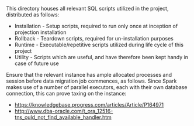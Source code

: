 This directory houses all relevant SQL scripts utilized in the project, distributed as follows:
* Installation - Setup scripts, required to run only once at inception of projection installation
* Rollback - Teardown scripts, required for un-installation purposes
* Runtime - Executable/repetitive scripts utilized during life cycle of this project
* Utility - Scripts which are useful, and have therefore been kept handy in case of future use

Ensure that the relevant instance has ample allocated processes and session before data migration job commences, as
follows. Since Spark makes use of a number of parallel executors, each with their own database connection, this can
prove taxing on the instance:
* https://knowledgebase.progress.com/articles/Article/P164971
* http://www.dba-oracle.com/t_ora_12516-tns_ould_not_find_available_handler.htm